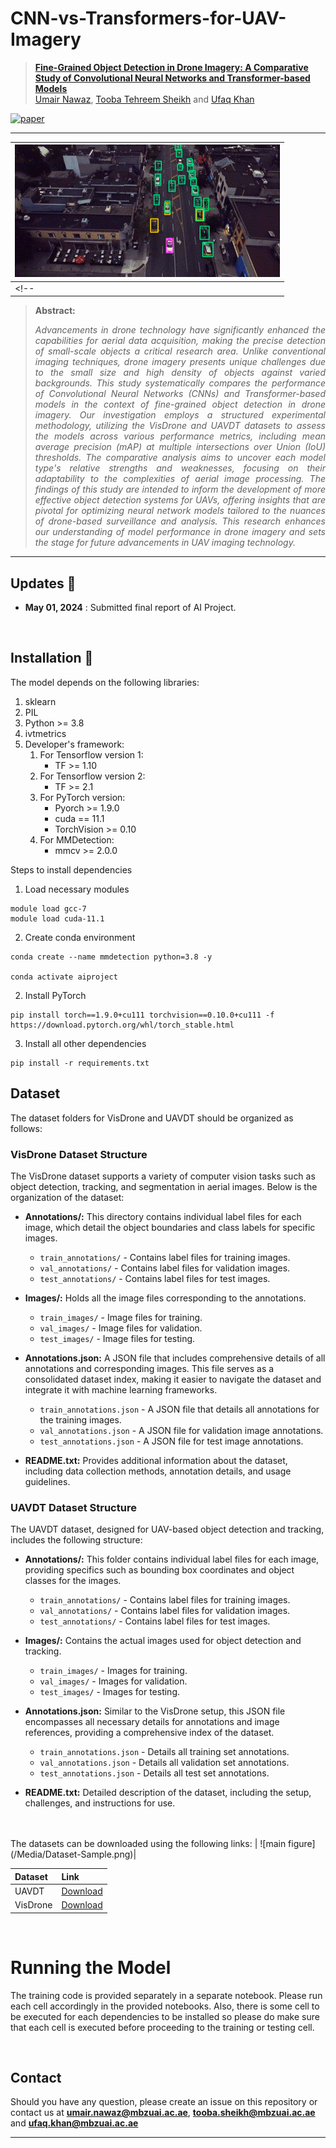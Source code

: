 # CNN-vs-Transformers-for-UAV-Imagery

> [**Fine-Grained Object Detection in Drone Imagery: A Comparative Study of Convolutional Neural Networks and Transformer-based Models**](https://mbzuaiac-my.sharepoint.com/:p:/g/personal/umair_nawaz_mbzuai_ac_ae/EWAz7BYnyqtKoSxYl2EDbDcBypvRgZR3NzelFHLQ-RfWSw?e=7lYAx0)<br>
> [Umair Nawaz](https://scholar.google.com/citations?user=w7N4wSYAAAAJ&hl=en), 
[Tooba Tehreem Sheikh](https://github.com/toobatehreem) and
[Ufaq Khan](https://scholar.google.com/citations?user=E0p-7JEAAAAJ&hl=en&oi=ao)


[![paper](https://img.shields.io/badge/Final-Report-<COLOR>.svg)](https://mbzuaiac-my.sharepoint.com/:b:/g/personal/umair_nawaz_mbzuai_ac_ae/EbSSy2q0ygFAv4TGgZ0G0ooBBNGLzps43YDh8naqc6wYxg?e=O0HQG1)
<!-- [![video](https://img.shields.io/badge/Presentation-Video-F9D371)](https://github.com/asif-hanif/media/blob/main/miccai2023/VAFA_MICCAI2023_VIDEO.mp4)
[![slides](https://img.shields.io/badge/Presentation-Slides-B762C1)](https://github.com/asif-hanif/media/blob/main/miccai2023/VAFA_MICCAI2023_SLIDES.pdf)
[![poster](https://img.shields.io/badge/Presentation-Poster-blue)](https://github.com/asif-hanif/media/blob/main/miccai2023/VAFA_MICCAI2023_POSTER.pdf) -->



<hr />
 
| ![main figure](/Media/sample.gif)|
|:--| 
<!-- | **Overview of Adversarial Frequency Attack and Training**: A model trained on voxel-domain adversarial attacks is vulnerable to frequency-domain adversarial attacks. In our proposed adversarial training method, we generate adversarial samples by perturbing their frequency-domain representation using a novel module named "Frequency Perturbation". The model is then updated while minimizing the dice loss on clean and adversarially perturbed images. Furthermore, we propose a frequency consistency loss to improve the model performance. | -->


> **Abstract:** <p style="text-align: justify;">*Advancements in drone technology have significantly enhanced the capabilities for aerial data acquisition, making the precise detection of small-scale objects a critical research area. Unlike conventional imaging techniques, drone imagery presents unique challenges due to the small size and high density of objects against varied backgrounds. This study systematically compares the performance of Convolutional Neural Networks (CNNs) and Transformer-based models in the context of fine-grained object detection in drone imagery. Our investigation employs a structured experimental methodology, utilizing the VisDrone and UAVDT datasets to assess the models across various performance metrics, including mean average precision (mAP) at multiple intersections over Union (IoU) thresholds. The comparative analysis aims to uncover each model type's relative strengths and weaknesses, focusing on their adaptability to the complexities of aerial image processing. The findings of this study are intended to inform the development of more effective object detection systems for UAVs, offering insights that are pivotal for optimizing neural network models tailored to the nuances of drone-based surveillance and analysis. This research enhances our understanding of model performance in drone imagery and sets the stage for future advancements in UAV imaging technology.* </p>
<hr />



## Updates :rocket:
- **May 01, 2024** : Submitted final report of AI Project. 
<!-- - **July 10, 2023** : Released code for attacking [UNETR](https://openaccess.thecvf.com/content/WACV2022/papers/Hatamizadeh_UNETR_Transformers_for_3D_Medical_Image_Segmentation_WACV_2022_paper.pdf) model with support for [Synapse](https://www.synapse.org/#!Synapse:syn3193805/wiki/217789) dataset.
- **May 25, 2023** : Early acceptance in [MICCAI 2023](https://conferences.miccai.org/2023/en/) (top 14%) &nbsp;&nbsp; :confetti_ball: -->


<br>

## Installation :wrench:

The model depends on the following libraries:
1. sklearn
2. PIL
3. Python >= 3.8
4. ivtmetrics
5. Developer's framework:
    1. For Tensorflow version 1:
        * TF >= 1.10
    2. For Tensorflow version 2:
        * TF >= 2.1
    3. For PyTorch version:
        - Pyorch >= 1.9.0
        - cuda == 11.1
        - TorchVision >= 0.10
    4. For MMDetection:
        - mmcv >= 2.0.0

Steps to install dependencies
1. Load necessary modules
```shell
module load gcc-7
module load cuda-11.1
```
2. Create conda environment
```shell
conda create --name mmdetection python=3.8 -y

conda activate aiproject
```
2. Install PyTorch
```shell
pip install torch==1.9.0+cu111 torchvision==0.10.0+cu111 -f https://download.pytorch.org/whl/torch_stable.html
```
3. Install all other dependencies
```shell
pip install -r requirements.txt
```


## Dataset
<!-- We conducted experiments on two volumetric medical image segmentation datasets: [Synapse](https://www.synapse.org/#!Synapse:syn3193805/wiki/217789), [ACDC](https://www.creatis.insa-lyon.fr/Challenge/acdc/databases.html). Synapse contains 14 classes (including background) and ACDC contains 4 classes (including background). We follow the same dataset preprocessing as in [nnFormer](https://github.com/282857341/nnFormer).  -->

The dataset folders for VisDrone and UAVDT should be organized as follows: 

### VisDrone Dataset Structure

The VisDrone dataset supports a variety of computer vision tasks such as object detection, tracking, and segmentation in aerial images. Below is the organization of the dataset:

- **Annotations/:** This directory contains individual label files for each image, which detail the object boundaries and class labels for specific images.
  - `train_annotations/` - Contains label files for training images.
  - `val_annotations/` - Contains label files for validation images.
  - `test_annotations/` - Contains label files for test images.

- **Images/:** Holds all the image files corresponding to the annotations.
  - `train_images/` - Image files for training.
  - `val_images/` - Image files for validation.
  - `test_images/` - Image files for testing.

- **Annotations.json:** A JSON file that includes comprehensive details of all annotations and corresponding images. This file serves as a consolidated dataset index, making it easier to navigate the dataset and integrate it with machine learning frameworks.
  - `train_annotations.json` - A JSON file that details all annotations for the training images.
  - `val_annotations.json` - A JSON file for validation image annotations.
  - `test_annotations.json` - A JSON file for test image annotations.

- **README.txt:** Provides additional information about the dataset, including data collection methods, annotation details, and usage guidelines.

### UAVDT Dataset Structure

The UAVDT dataset, designed for UAV-based object detection and tracking, includes the following structure:

- **Annotations/:** This folder contains individual label files for each image, providing specifics such as bounding box coordinates and object classes for the images.
  - `train_annotations/` - Contains label files for training images.
  - `val_annotations/` - Contains label files for validation images.
  - `test_annotations/` - Contains label files for test images.

- **Images/:** Contains the actual images used for object detection and tracking.
  - `train_images/` - Images for training.
  - `val_images/` - Images for validation.
  - `test_images/` - Images for testing.

- **Annotations.json:** Similar to the VisDrone setup, this JSON file encompasses all necessary details for annotations and image references, providing a comprehensive index of the dataset.
  - `train_annotations.json` - Details all training set annotations.
  - `val_annotations.json` - Details all validation set annotations.
  - `test_annotations.json` - Details all test set annotations.

- **README.txt:** Detailed description of the dataset, including the setup, challenges, and instructions for use.


<br>



<br />
The datasets can be downloaded using the following links:
| ![main figure](/Media/Dataset-Sample.png)|

| Dataset | Link |
|:-- |:-- |
| UAVDT | [Download](https://datasetninja.com/uavdt)|
| VisDrone | [Download](https://github.com/VisDrone/VisDrone-Dataset)|


<!-- You can use the command `tar -xzf btcv-synapse.tar.gz` to un-compress the file. -->

</br>


# Running the Model

The training code is provided separately in a separate notebook. Please run each cell accordingly in the provided notebooks. Also, there is some cell to be executed for each dependencies to be installed so please do make sure that each cell is executed before proceeding to the training or testing cell. 


<br />



<!-- ## Model
We use [UNETR](https://openaccess.thecvf.com/content/WACV2022/papers/Hatamizadeh_UNETR_Transformers_for_3D_Medical_Image_Segmentation_WACV_2022_paper.pdf) model with following parameters:
```python
model = UNETR(
    in_channels=1,
    out_channels=14,
    img_size=(96,96,96),
    feature_size=16,
    hidden_size=768,
    mlp_dim=3072,
    num_heads=12,
    pos_embed="perceptron",
    norm_name="instance",
    conv_block=True,
    res_block=True,
    dropout_rate=0.0)

```

We also used [UNETR++](https://arxiv.org/abs/2212.04497) in our experiments but its code is not in a presentable form. Therefore, we are not including support for UNETR++ model in this repository. 

Clean and adversarially trained (under VAFA attack) [UNETR](https://openaccess.thecvf.com/content/WACV2022/papers/Hatamizadeh_UNETR_Transformers_for_3D_Medical_Image_Segmentation_WACV_2022_paper.pdf) models can be downloaded from the links given below. Place these models in a directory and give full path of the model (including name of the model e.g. `/folder_a/folder_b/model.pt`) in argument `--pretrained_path` to attack that model. -->
<!-- ```shell
Run 
```
If adversarial images are not intended to be saved, use `--debugging` argument. If `--use_ssim_loss` is not mentioned, SSIM loss will not be used in the adversarial objective (Eq. 2). If adversarial versions of train images are inteded to be generated, mention argument `--gen_train_adv_mode` instead of `--gen_val_adv_mode`.

For VAFA attack on each 2D slice of volumetric image, use : `--attack_name vafa-2d --q_max 20 --steps 20 --block_size 32 32 --use_ssim_loss`

Use following arguments when launching pixel/voxel domain attacks:

[PGD](https://adversarial-attacks-pytorch.readthedocs.io/en/latest/attacks.html#module-torchattacks.attacks.pgd):&nbsp;&nbsp;&nbsp;        `--attack_name pgd --steps 20 --eps 4 --alpha 0.01`

[FGSM](https://adversarial-attacks-pytorch.readthedocs.io/en/latest/attacks.html#module-torchattacks.attacks.fgsm):             `--attack_name fgsm --steps 20 --eps 4 --alpha 0.01`

[BIM](https://adversarial-attacks-pytorch.readthedocs.io/en/latest/attacks.html#module-torchattacks.attacks.bim):&nbsp;&nbsp;&nbsp;        `--attack_name bim --steps 20 --eps 4 --alpha 0.01`

[GN](https://adversarial-attacks-pytorch.readthedocs.io/en/latest/attacks.html#module-torchattacks.attacks.gn):&nbsp;&nbsp;&nbsp;&nbsp;   `--attack_name gn --steps 20 --eps 4 --alpha 0.01 --std 4`

## Launch Adversarial Training (VAFT) of the Model
```shell
python run_normal_or_adv_training.py --model_name unet-r --in_channels 1 --out_channel 14 --feature_size=16 --batch_size=3 --max_epochs 5000 --optim_lr=1e-4 --lrschedule=warmup_cosine --infer_overlap=0.5 \
--save_checkpoint \
--dataset btcv --data_dir=<PATH_OF_DATASET> \
--json_list=dataset_synapse_18_12.json \
--use_pretrained \
--pretrained_path=<PATH_OF_PRETRAINED_MODEL>  \
--save_model_dir=<PATH_TO_SAVE_ADVERSARIALLY_TRAINED_MODEL> \
--val_every 15 \
--adv_training_mode --freq_reg_mode \
--attack_name vafa-3d --q_max 20 --steps 20 --block_size 32 32 32 --use_ssim_loss 
```

Arugument `--adv_training_mode` in conjunction with `--freq_reg_mode` performs adversarial training with dice loss on clean images, adversarial images and frequency regularization term (Eq. 4) in the objective function (Eq. 3). For vanilla adversarial training (i.e. dice loss on adversarial images), use only `--adv_training_mode`. For normal training of the model, do not mention these two arguments. 


## Inference on the Model with already saved Adversarial Images
If adversarial images have already been saved and one wants to do inference on the model using saved adversarial images, use following command:

```shell
python inference_on_saved_adv_samples.py --model_name unet-r --in_channels 1 --out_channel 14 --feature_size=16 --infer_overlap=0.5 \
--dataset btcv --data_dir=<PATH_OF_DATASET> \
--json_list=dataset_synapse_18_12.json \
--use_pretrained \
--pretrained_path=<PATH_OF_PRETRAINED_MODEL>  \
--adv_images_dir=<PATH_OF_SAVED_ADVERSARIAL_IMAGES> \ 
--attack_name vafa-3d --q_max 20 --steps 20 --block_size 32 32 32 --use_ssim_loss 
```

Attack related arguments are used to automatically find the sub-folder containing adversarial images. Sub-folder should be present in parent folder path specified by `--adv_images_dir` argument.  If `--no_sub_dir_adv_images` is mentioned, sub-folder will not be searched and images are assumed to be present directly in the parent folder path specified by `--adv_images_dir` argument. Structure of dataset folder should be same as specified in [Datatset](##dataset) section. -->


<!-- ## Citation
If you find our work, this repository, or pretrained models useful, please consider giving a star :star: and citation.
```bibtex
@inproceedings{hanif2023frequency,
  title={Frequency Domain Adversarial Training for Robust Volumetric Medical Segmentation},
  author={Hanif, Asif and Naseer, Muzammal and Khan, Salman and Shah, Mubarak and Khan, Fahad Shahbaz},
  booktitle={International Conference on Medical Image Computing and Computer-Assisted Intervention},
  pages={457--467},
  year={2023},
  organization={Springer}
}
```

<hr /> -->

## Contact
Should you have any question, please create an issue on this repository or contact us at **umair.nawaz@mbzuai.ac.ae**, **tooba.sheikh@mbzuai.ac.ae** and **ufaq.khan@mbzuai.ac.ae**

<hr />

<!---
## Our Related Works
  --->